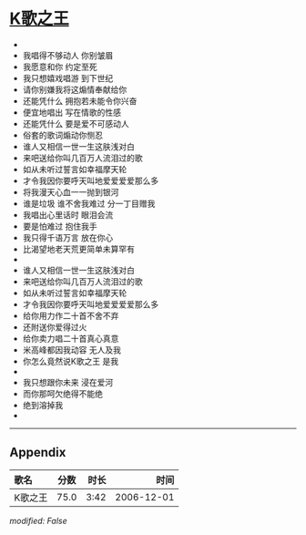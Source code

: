 # [K歌之王](https://music.163.com/song?id=65604)

* 
* 我唱得不够动人 你别皱眉
* 我愿意和你 约定至死
* 我只想嬉戏唱游 到下世纪
* 请你别嫌我将这煽情奉献给你
* 还能凭什么 拥抱若未能令你兴奋
* 便宜地唱出 写在情歌的性感
* 还能凭什么 要是爱不可感动人
* 俗套的歌词煽动你恻忍
* 谁人又相信一世一生这肤浅对白
* 来吧送给你叫几百万人流泪过的歌
* 如从未听过誓言如幸福摩天轮
* 才令我因你要呼天叫地爱爱爱爱那么多
* 将我漫天心血一一抛到银河
* 谁是垃圾 谁不舍我难过 分一丁目赠我
* 我唱出心里话时 眼泪会流
* 要是怕难过 抱住我手
* 我只得千语万言 放在你心
* 比渴望地老天荒更简单未算罕有
* 
* 谁人又相信一世一生这肤浅对白
* 来吧送给你叫几百万人流泪过的歌
* 如从未听过誓言如幸福摩天轮
* 才令我因你要呼天叫地爱爱爱爱那么多
* 给你用力作二十首不舍不弃
* 还附送你爱得过火
* 给你卖力唱二十首真心真意
* 米高峰都因我动容 无人及我
* 你怎么竟然说K歌之王 是我
* 
* 我只想跟你未来 浸在爱河
* 而你那呵欠绝得不能绝
* 绝到溶掉我
* 


---

## Appendix

|歌名|分数|时长|时间|
|:---|:---:|---:|---:|
|K歌之王|75.0|3:42|2006-12-01

*modified: False*